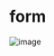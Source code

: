 # form
![image](https://github.com/ribeirorray/form/assets/52137076/35aa3e4a-f29b-42e0-9c1a-446c1f952c61)

